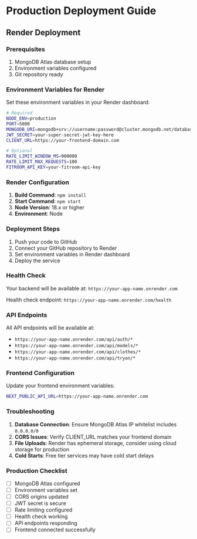 # Production Deployment Guide

## Render Deployment

### Prerequisites
1. MongoDB Atlas database setup
2. Environment variables configured
3. Git repository ready

### Environment Variables for Render

Set these environment variables in your Render dashboard:

```bash
# Required
NODE_ENV=production
PORT=5000
MONGODB_URI=mongodb+srv://username:password@cluster.mongodb.net/database
JWT_SECRET=your-super-secret-jwt-key-here
CLIENT_URL=https://your-frontend-domain.com

# Optional
RATE_LIMIT_WINDOW_MS=900000
RATE_LIMIT_MAX_REQUESTS=100
FITROOM_API_KEY=your-fitroom-api-key
```

### Render Configuration

1. **Build Command**: `npm install`
2. **Start Command**: `npm start`
3. **Node Version**: 18.x or higher
4. **Environment**: Node

### Deployment Steps

1. Push your code to GitHub
2. Connect your GitHub repository to Render
3. Set environment variables in Render dashboard
4. Deploy the service

### Health Check

Your backend will be available at: `https://your-app-name.onrender.com`

Health check endpoint: `https://your-app-name.onrender.com/health`

### API Endpoints

All API endpoints will be available at:
- `https://your-app-name.onrender.com/api/auth/*`
- `https://your-app-name.onrender.com/api/models/*`
- `https://your-app-name.onrender.com/api/clothes/*`
- `https://your-app-name.onrender.com/api/tryon/*`

### Frontend Configuration

Update your frontend environment variables:
```bash
NEXT_PUBLIC_API_URL=https://your-app-name.onrender.com
```

### Troubleshooting

1. **Database Connection**: Ensure MongoDB Atlas IP whitelist includes `0.0.0.0/0`
2. **CORS Issues**: Verify CLIENT_URL matches your frontend domain
3. **File Uploads**: Render has ephemeral storage, consider using cloud storage for production
4. **Cold Starts**: Free tier services may have cold start delays

### Production Checklist

- [ ] MongoDB Atlas configured
- [ ] Environment variables set
- [ ] CORS origins updated
- [ ] JWT secret is secure
- [ ] Rate limiting configured
- [ ] Health check working
- [ ] API endpoints responding
- [ ] Frontend connected successfully